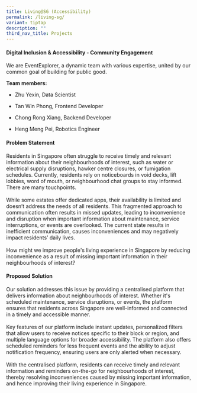 ```yaml
---
title: Living@SG (Accessibility)
permalink: /living-sg/
variant: tiptap
description: ""
third_nav_title: Projects
---
```

<h4>Digital Inclusion &amp; Accessibility - Community Engagement</h4>
<p></p>
<p></p>
<p>We are EventExplorer, a dynamic team with various expertise, united by
our common goal of building for public good.</p>
<p><strong>Team members:</strong>
</p>
<ul data-tight="true" class="tight">
<li>
<p>Zhu Yexin, Data Scientist</p>
</li>
<li>
<p>Tan Win Phong, Frontend Developer</p>
</li>
<li>
<p>Chong Rong Xiang, Backend Developer</p>
</li>
<li>
<p>Heng Meng Pei, Robotics Engineer</p>
</li>
</ul>
<p></p>
<h4>Problem Statement</h4>
<p>Residents in Singapore often struggle to receive timely and relevant information
about their neighbourhoods of interest, such as water or electrical supply
disruptions, hawker centre closures, or fumigation schedules. Currently,
residents rely on noticeboards in void decks, lift lobbies, word of mouth,
or neighbourhood chat groups to stay informed. There are many touchpoints.
<br>
<br>While some estates offer dedicated apps, their availability is limited
and doesn’t address the needs of all residents. This fragmented approach
to communication often results in missed updates, leading to inconvenience
and disruption when important information about maintenance, service interruptions,
or events are overlooked. The current state results in inefficient communication,
causes inconveniences and may negatively impact residents’ daily lives.
<br>
<br>How might we improve people's living experience in Singapore by reducing
inconvenience as a result of missing important information in their neighbourhoods
of interest?</p>
<p></p>
<h4>Proposed Solution</h4>
<p>Our solution addresses this issue by providing a centralised platform
that delivers information about neighbourhoods of interest. Whether it's
scheduled maintenance, service disruptions, or events, the platform ensures
that residents across Singapore are well-informed and connected in a timely
and accessible manner.
<br>
<br>Key features of our platform include instant updates, personalized filters
that allow users to receive notices specific to their block or region,
and multiple language options for broader accessibility. The platform also
offers scheduled reminders for less frequent events and the ability to
adjust notification frequency, ensuring users are only alerted when necessary.
<br>
<br>With the centralised platform, residents can receive timely and relevant
information and reminders on-the-go for neighbourhoods of interest, thereby
resolving inconveniences caused by missing important information, and hence
improving their living experience in Singapore.</p>
<p></p>